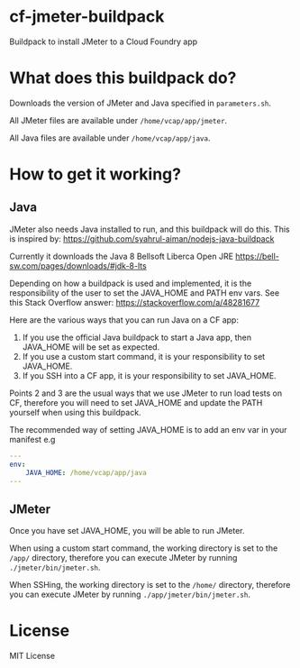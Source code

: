 # cf-jmeter-buildpack

Buildpack to install JMeter to a Cloud Foundry app

# What does this buildpack do?

Downloads the version of JMeter and Java specified in `parameters.sh`.

All JMeter files are available under `/home/vcap/app/jmeter`.

All Java files are available under `/home/vcap/app/java`.

# How to get it working? 

## Java

JMeter also needs Java installed to run, and this buildpack will do this. This is inspired by: https://github.com/syahrul-aiman/nodejs-java-buildpack

Currently it downloads the Java 8 Bellsoft Liberca Open JRE https://bell-sw.com/pages/downloads/#jdk-8-lts

Depending on how a buildpack is used and implemented, it is the responsibility of the user to set the JAVA_HOME and PATH env vars. See this Stack Overflow answer: https://stackoverflow.com/a/48281677

Here are the various ways that you can run Java on a CF app:

1. If you use the official Java buildpack to start a Java app, then JAVA_HOME will be set as expected.
2. If you use a custom start command, it is your responsibility to set JAVA_HOME.
3. If you SSH into a CF app, it is your responsibility to set JAVA_HOME.

Points 2 and 3 are the usual ways that we use JMeter to run load tests on CF, therefore you will need to set JAVA_HOME and update the PATH yourself when using this buildpack.

The recommended way of setting JAVA_HOME is to add an env var in your manifest e.g

```yaml
---
env:
    JAVA_HOME: /home/vcap/app/java
---
```

## JMeter

Once you have set JAVA_HOME, you will be able to run JMeter. 

When using a custom start command, the working directory is set to the `/app/` directory, therefore you can execute JMeter by running `./jmeter/bin/jmeter.sh`.

When SSHing, the working directory is set to the `/home/` directory, therefore you can execute JMeter by running `./app/jmeter/bin/jmeter.sh`.

# License

MIT License
